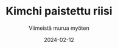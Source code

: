 ---
title: "Kimchi paistettu riisi"
image: "https://vegaanibotti.lauravuo.me/2024/02/2024-02-12_small.png"
date: 2024-02-12
receipt_url: "https://viimeistamuruamyoten.com/kimchi-paistettu-riisi/"
author: "Viimeistä murua myöten"
---